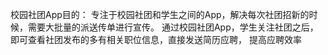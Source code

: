 
校园社团App目的：
专注于校园社团和学生之间的App，解决每次社团招新的时候，需要大批量的派送传单进行宣传。
通过校园社团App，学生关注社团之后，即可查看社团发布的多有相关职位信息，直接发送简历应聘，
提高应聘效率

